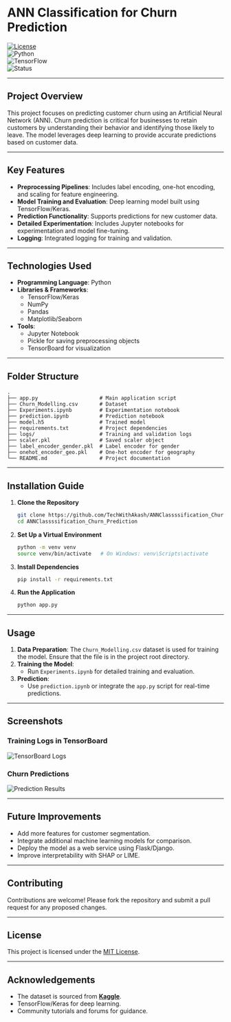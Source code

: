 

# **ANN Classification for Churn Prediction**

[![License](https://img.shields.io/badge/license-MIT-blue.svg)](LICENSE)  
![Python](https://img.shields.io/badge/python-v3.8%2B-green)  
![TensorFlow](https://img.shields.io/badge/TensorFlow-v2.0%2B-orange)  
![Status](https://img.shields.io/badge/status-Active-brightgreen)

---

## **Project Overview**
This project focuses on predicting customer churn using an Artificial Neural Network (ANN). Churn prediction is critical for businesses to retain customers by understanding their behavior and identifying those likely to leave. The model leverages deep learning to provide accurate predictions based on customer data.

---

## **Key Features**
- **Preprocessing Pipelines**: Includes label encoding, one-hot encoding, and scaling for feature engineering.
- **Model Training and Evaluation**: Deep learning model built using TensorFlow/Keras.
- **Prediction Functionality**: Supports predictions for new customer data.
- **Detailed Experimentation**: Includes Jupyter notebooks for experimentation and model fine-tuning.
- **Logging**: Integrated logging for training and validation.

---

## **Technologies Used**
- **Programming Language**: Python  
- **Libraries & Frameworks**: 
  - TensorFlow/Keras
  - NumPy
  - Pandas
  - Matplotlib/Seaborn
- **Tools**:
  - Jupyter Notebook
  - Pickle for saving preprocessing objects
  - TensorBoard for visualization

---

## **Folder Structure**
```plaintext
.
├── app.py                    # Main application script
├── Churn_Modelling.csv       # Dataset
├── Experiments.ipynb         # Experimentation notebook
├── prediction.ipynb          # Prediction notebook
├── model.h5                  # Trained model
├── requirements.txt          # Project dependencies
├── logs/                     # Training and validation logs
├── scaler.pkl                # Saved scaler object
├── label_encoder_gender.pkl  # Label encoder for gender
├── onehot_encoder_geo.pkl    # One-hot encoder for geography
└── README.md                 # Project documentation
```

---

## **Installation Guide**

1. **Clone the Repository**
   ```bash
   git clone https://github.com/TechWithAkash/ANNClassssification_Churn_Prediction.git
   cd ANNClassssification_Churn_Prediction
   ```

2. **Set Up a Virtual Environment**
   ```bash
   python -m venv venv
   source venv/bin/activate   # On Windows: venv\Scripts\activate
   ```

3. **Install Dependencies**
   ```bash
   pip install -r requirements.txt
   ```

4. **Run the Application**
   ```bash
   python app.py
   ```

---

## **Usage**
1. **Data Preparation**: The `Churn_Modelling.csv` dataset is used for training the model. Ensure that the file is in the project root directory.
2. **Training the Model**:
   - Run `Experiments.ipynb` for detailed training and evaluation.
3. **Prediction**:
   - Use `prediction.ipynb` or integrate the `app.py` script for real-time predictions.

---

## **Screenshots**
### **Training Logs in TensorBoard**
![TensorBoard Logs](https://via.placeholder.com/800x400.png?text=TensorBoard+Logs)

### **Churn Predictions**
![Prediction Results](https://via.placeholder.com/800x400.png?text=Prediction+Results)

---

## **Future Improvements**
- Add more features for customer segmentation.
- Integrate additional machine learning models for comparison.
- Deploy the model as a web service using Flask/Django.
- Improve interpretability with SHAP or LIME.

---

## **Contributing**
Contributions are welcome! Please fork the repository and submit a pull request for any proposed changes.

---

## **License**
This project is licensed under the [MIT License](LICENSE).

---

## **Acknowledgements**
- The dataset is sourced from **[Kaggle](https://www.kaggle.com/)**.
- TensorFlow/Keras for deep learning.
- Community tutorials and forums for guidance.

